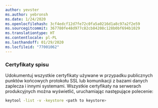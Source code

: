 ```yaml
---
author: yevster
ms.author: yebronsh
ms.date: 1/24/2020
ms.openlocfilehash: 3cf4edcf12d7fe72c0fa5a0216d1a8c97a2f2e59
ms.sourcegitcommit: 367780fe48d977c82cb84208c128b0bf694b1029
ms.translationtype: HT
ms.contentlocale: pl-PL
ms.lasthandoff: 01/29/2020
ms.locfileid: "77001062"
---
```

### <a name="inventory-certificates"></a>Certyfikaty spisu

Udokumentuj wszystkie certyfikaty używane w przypadku publicznych punktów końcowych protokołu SSL lub komunikacji z bazami danych zaplecza i innymi systemami. Wszystkie certyfikaty na serwerach produkcyjnych można wyświetlić, uruchamiając następujące polecenie:

```bash
keytool -list -v -keystore <path to keystore>
```
